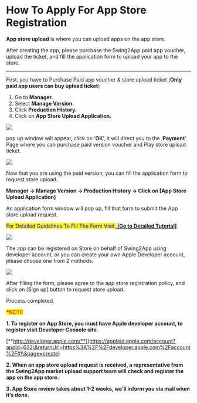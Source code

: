 # How To Apply For App Store Registration

**App store upload** is where you can upload apps on the app store.

After creating the app, please purchase the Swing2App paid app voucher, upload the ticket, and fill the application form to upload your app to the store. &#x20;

***

First, you have to Purchase Paid app voucher & store upload ticket (**Only paid app users can buy upload ticket**) &#x20;

1. Go to **Manager.**
2. Select **Manage Version.**
3. Click **Production History.**
4. Click on **App Store Upload Application.**

![](https://support.swing2app.com/wp-content/uploads/2020/02/ios\_up.png)

pop up window will appear, click on ‘**OK**’, it will direct you to the ‘**Payment**’ Page where you can purchase paid version voucher and Play store upload ticket.

![](https://support.swing2app.com/wp-content/uploads/2020/02/basic\_pay.png)

Now that you are using the paid version, you can fill the application form to request store upload.

**Manager -> Manage Version -> Production History -> Click on \[App Store Upload Application]**&#x20;

An application form window will pop up, fill that form to submit the App store upload request.&#x20;

<mark style="color:blue;">For Detailed Guidelines To Fill The Form Visit:</mark>[ **\[Go to Detailed Tutorial\]**](../appmanage/version/appstore-upload.md)

![](https://support.swing2app.com/wp-content/uploads/2020/02/s14.png)

The app can be registered on Store on behalf of Swing2App using developer account, or you can create your own Apple Developer account, please choose one from 2 methods. &#x20;

![](https://support.swing2app.com/wp-content/uploads/2020/02/s15.png)

After filling the form, please agree to the app store registration policy, and click on \[Sign up] button to request store upload. &#x20;

Process completed.

<mark style="color:red;">**\***</mark><mark style="color:red;">NOTE</mark>

**1. To register on App Store, you must have Apple developer account, to register visit Developer Console site.**

[**http://developer.apple.com/**](https://appleid.apple.com/account?appId=632\&returnUrl=https%3A%2F%2Fdeveloper.apple.com%2Faccount%2F#!\&page=create)

**2. When an app store upload request is received, a representative from the Swing2App market upload support team will check and register the app on the app store.**&#x20;

**3. App Store review takes about 1-2 weeks, we’ll inform you via mail when it’s done.**&#x20;
